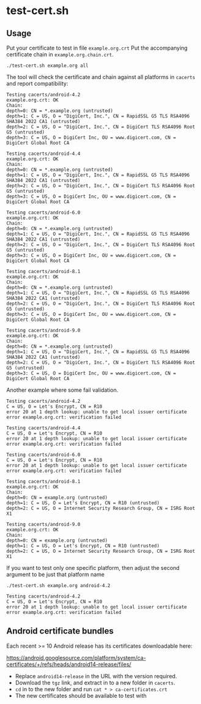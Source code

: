 # test-cert.sh

## Usage
Put your certificate to test in file `example.org.crt`
Put the accompanying certificate chain in `example.org.chain.crt`.

```
./test-cert.sh example.org all
```

The tool will check the certificate and chain against all platforms in `cacerts` and report compatibility:

```
Testing cacerts/android-4.2
example.org.crt: OK
Chain:
depth=0: CN = *.example.org (untrusted)
depth=1: C = US, O = "DigiCert, Inc.", CN = RapidSSL G5 TLS RSA4096 SHA384 2022 CA1 (untrusted)
depth=2: C = US, O = "DigiCert, Inc.", CN = DigiCert TLS RSA4096 Root G5 (untrusted)
depth=3: C = US, O = DigiCert Inc, OU = www.digicert.com, CN = DigiCert Global Root CA

Testing cacerts/android-4.4
example.org.crt: OK
Chain:
depth=0: CN = *.example.org (untrusted)
depth=1: C = US, O = "DigiCert, Inc.", CN = RapidSSL G5 TLS RSA4096 SHA384 2022 CA1 (untrusted)
depth=2: C = US, O = "DigiCert, Inc.", CN = DigiCert TLS RSA4096 Root G5 (untrusted)
depth=3: C = US, O = DigiCert Inc, OU = www.digicert.com, CN = DigiCert Global Root CA

Testing cacerts/android-6.0
example.org.crt: OK
Chain:
depth=0: CN = *.example.org (untrusted)
depth=1: C = US, O = "DigiCert, Inc.", CN = RapidSSL G5 TLS RSA4096 SHA384 2022 CA1 (untrusted)
depth=2: C = US, O = "DigiCert, Inc.", CN = DigiCert TLS RSA4096 Root G5 (untrusted)
depth=3: C = US, O = DigiCert Inc, OU = www.digicert.com, CN = DigiCert Global Root CA

Testing cacerts/android-8.1
example.org.crt: OK
Chain:
depth=0: CN = *.example.org (untrusted)
depth=1: C = US, O = "DigiCert, Inc.", CN = RapidSSL G5 TLS RSA4096 SHA384 2022 CA1 (untrusted)
depth=2: C = US, O = "DigiCert, Inc.", CN = DigiCert TLS RSA4096 Root G5 (untrusted)
depth=3: C = US, O = DigiCert Inc, OU = www.digicert.com, CN = DigiCert Global Root CA

Testing cacerts/android-9.0
example.org.crt: OK
Chain:
depth=0: CN = *.example.org (untrusted)
depth=1: C = US, O = "DigiCert, Inc.", CN = RapidSSL G5 TLS RSA4096 SHA384 2022 CA1 (untrusted)
depth=2: C = US, O = "DigiCert, Inc.", CN = DigiCert TLS RSA4096 Root G5 (untrusted)
depth=3: C = US, O = DigiCert Inc, OU = www.digicert.com, CN = DigiCert Global Root CA
```

Another example where some fail validation.

```
Testing cacerts/android-4.2
C = US, O = Let's Encrypt, CN = R10
error 20 at 1 depth lookup: unable to get local issuer certificate
error example.org.crt: verification failed

Testing cacerts/android-4.4
C = US, O = Let's Encrypt, CN = R10
error 20 at 1 depth lookup: unable to get local issuer certificate
error example.org.crt: verification failed

Testing cacerts/android-6.0
C = US, O = Let's Encrypt, CN = R10
error 20 at 1 depth lookup: unable to get local issuer certificate
error example.org.crt: verification failed

Testing cacerts/android-8.1
example.org.crt: OK
Chain:
depth=0: CN = example.org (untrusted)
depth=1: C = US, O = Let's Encrypt, CN = R10 (untrusted)
depth=2: C = US, O = Internet Security Research Group, CN = ISRG Root X1

Testing cacerts/android-9.0
example.org.crt: OK
Chain:
depth=0: CN = example.org (untrusted)
depth=1: C = US, O = Let's Encrypt, CN = R10 (untrusted)
depth=2: C = US, O = Internet Security Research Group, CN = ISRG Root X1
```

If you want to test only one specific platform, then adjust the second argument to be just that platform name

```
./test-cert.sh example.org android-4.2

Testing cacerts/android-4.2
C = US, O = Let's Encrypt, CN = R10
error 20 at 1 depth lookup: unable to get local issuer certificate
error example.org.crt: verification failed
```

## Android certificate bundles
Each recent >= 10 Android release has its certificates downloadable here:

https://android.googlesource.com/platform/system/ca-certificates/+/refs/heads/android14-release/files/

* Replace `android14-release` in the URL with the version required.
* Download the `tgz` link, and extract in to a new folder in `cacerts`.
* `cd` in to the new folder and run `cat * > ca-certificates.crt`
* The new certificates should be available to test with


